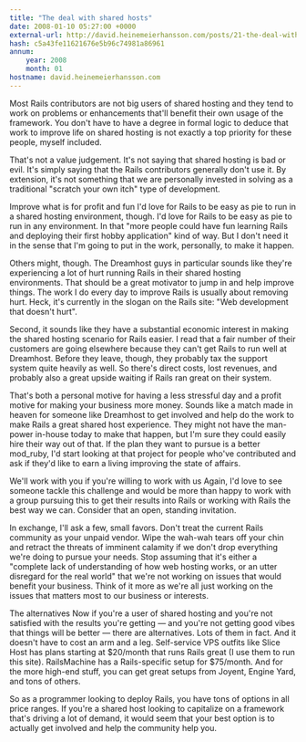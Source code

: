 ```yaml
---
title: "The deal with shared hosts"
date: 2008-01-10 05:27:00 +0000
external-url: http://david.heinemeierhansson.com/posts/21-the-deal-with-shared-hosts
hash: c5a43fe11621676e5b96c74981a86961
annum:
    year: 2008
    month: 01
hostname: david.heinemeierhansson.com
---
```


Most Rails contributors are not big users of shared hosting and they tend to work on problems or enhancements that'll benefit their own usage of the framework. You don't have to have a degree in formal logic to deduce that work to improve life on shared hosting is not exactly a top priority for these people, myself included.


That's not a value judgement. It's not saying that shared hosting is bad or evil. It's simply saying that the Rails contributors generally don't use it. By extension, it's not something that we are personally invested in solving as a traditional "scratch your own itch" type of development.


Improve what is for profit and fun
I'd love for Rails to be easy as pie to run in a shared hosting environment, though. I'd love for Rails to be easy as pie to run in any environment. In that "more people could have fun learning Rails and deploying their first hobby application" kind of way. But I don't need it in the sense that I'm going to put in the work, personally, to make it happen.


Others might, though. The Dreamhost guys in particular sounds like they're experiencing a lot of hurt running Rails in their shared hosting environments. That should be a great motivator to jump in and help improve things. The work I do every day to improve Rails is usually about removing hurt. Heck, it's currently in the slogan on the Rails site: "Web development that doesn't hurt".
  
Second, it sounds like they have a substantial economic interest in making the shared hosting scenario for Rails easier. I read that a fair number of their customers are going elsewhere because they can't get Rails to run well at Dreamhost. Before they leave, though, they probably tax the support system quite heavily as well. So there's direct costs, lost revenues, and probably also a great upside waiting if Rails ran great on their system.


That's both a personal motive for having a less stressful day and a profit motive for making your business more money. Sounds like a match made in heaven for someone like Dreamhost to get involved and help do the work to make Rails a great shared host experience. They might not have the man-power in-house today to make that happen, but I'm sure they could easily hire their way out of that. If the plan they want to pursue is a better mod_ruby, I'd start looking at that project for people who've contributed and ask if they'd like to earn a living improving the state of affairs.


We'll work with you if you're willing to work with us
Again, I'd love to see someone tackle this challenge and would be more than happy to work with a group pursuing this to get their results into Rails or working with Rails the best way we can. Consider that an open, standing invitation.


In exchange, I'll ask a few, small favors. Don't treat the current Rails community as your unpaid vendor. Wipe the wah-wah tears off your chin and retract the threats of imminent calamity if we don't drop everything we're doing to pursue your needs. Stop assuming that it's either a "complete lack of understanding of how web hosting works, or an utter disregard for the real world" that we're not working on issues that would benefit your business. Think of it more as we're all just working on the issues that matters most to our business or interests.


The alternatives
Now if you're a user of shared hosting and you're not satisfied with the results you're getting — and you're not getting good vibes that things will be better — there are alternatives. Lots of them in fact. And it doesn't have to cost an arm and a leg. Self-service VPS outfits like Slice Host has plans starting at $20/month that runs Rails great (I use them to run this site). RailsMachine has a Rails-specific setup for $75/month. And for the more high-end stuff, you can get great setups from Joyent, Engine Yard, and tons of others.


So as a programmer looking to deploy Rails, you have tons of options in all price ranges. If you're a shared host looking to capitalize on a framework that's driving a lot of demand, it would seem that your best option is to actually get involved and help the community help you. 

